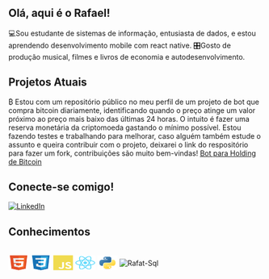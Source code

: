 ## Olá, aqui é o Rafael!
💻Sou estudante de sistemas de informação, entusiasta de dados, e estou aprendendo desenvolvimento mobile com react native. 
🎛Gosto de produção musical, filmes e livros de economia e autodesenvolvimento.

## Projetos Atuais
₿ Estou com um repositório público no meu perfil de um projeto de bot que compra bitcoin diariamente, identificando quando o preço atinge um valor próximo
ao preço mais baixo das últimas 24 horas. O intuito é fazer uma reserva monetária da criptomoeda gastando o mínimo possível. Estou fazendo testes e 
trabalhando para melhorar, caso alguém também estude o assunto e queira contribuir com o projeto, deixarei o link do respositório para fazer um fork, contribuições
são muito bem-vindas! [Bot para Holding de Bitcoin](https://github.com/rafat-souza/BTC-HOLDING-BOT)

## Conecte-se comigo!
[![LinkedIn](https://img.shields.io/badge/LinkedIn-0077B5?style=for-the-badge&logo=linkedin&logoColor=white)](https://www.linkedin.com/in/rafaeltoledosouza/)

## Conhecimentos
<div style="display: inline_block"><br>
  <img align="center" alt="Rafat-HTML" height="30" width="40" src="https://raw.githubusercontent.com/devicons/devicon/master/icons/html5/html5-original.svg"/>
  <img align="center" alt="Rafat-CSS" height="30" width="40" src="https://raw.githubusercontent.com/devicons/devicon/master/icons/css3/css3-original.svg"/>
  <img align="center" alt="Rafat-Js" height="30" width="40" src="https://raw.githubusercontent.com/devicons/devicon/master/icons/javascript/javascript-plain.svg"/>
  <img align="center" alt="Rafat-React" height="30" width="40" src="https://raw.githubusercontent.com/devicons/devicon/master/icons/react/react-original.svg"/>
  <img align="center" alt="Rafat-Python" height="30" width="40" src="https://raw.githubusercontent.com/devicons/devicon/master/icons/python/python-original.svg"/>
  <img align="center" alt="Rafat-Sql" height="30" width="40" src="https://cdn.jsdelivr.net/gh/devicons/devicon@latest/icons/azuresqldatabase/azuresqldatabase-original.svg"/>
</div>
